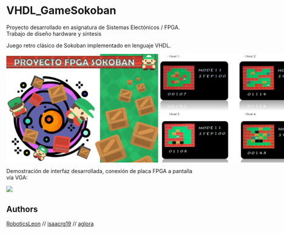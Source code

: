 # VHDL_GameSokoban
Proyecto desarrollado en asignatura de Sistemas Electónicos / FPGA. Trabajo de diseño hardware y síntesis 



Juego retro clásico de Sokoban implementado en lenguaje VHDL. 

<div style="display: flex; flex-direction: row;">
  <img src="https://github.com/aglora/VHDL_GameSokoban/blob/main/imgs/1.png" width="400" />
  <img src="https://github.com/aglora/VHDL_GameSokoban/blob/main/imgs/2.png" width="400" />
</div>

Demostración de interfaz desarrollada, conexión de placa FPGA a pantalla vía VGA:

<img src="https://github.com/aglora/VHDL_GameSokoban/blob/main/imgs/demo.gif" width="800" />

## Authors
[RoboticsLeon](https://github.com/RoboticsLeon) //
[isaacrg19](https://github.com/isaacrg19) //
[aglora](https://github.com/aglora) 
